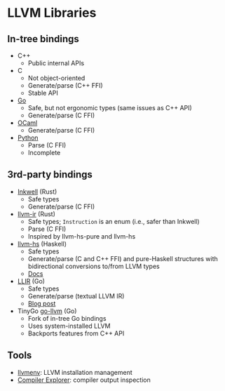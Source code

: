 # LLVM Libraries

## In-tree bindings

- C++
  - Public internal APIs
- C
  - Not object-oriented
  - Generate/parse (C++ FFI)
  - Stable API
- [Go](https://github.com/llvm/llvm-project/tree/main/llvm/bindings/go)
  - Safe, but not ergonomic types (same issues as C++ API)
  - Generate/parse (C FFI)
- [OCaml](https://github.com/llvm/llvm-project/tree/main/llvm/bindings/ocaml)
  - Generate/parse (C FFI)
- [Python](https://github.com/llvm/llvm-project/tree/main/llvm/bindings/python)
  - Parse (C FFI)
  - Incomplete

## 3rd-party bindings

- [Inkwell](https://github.com/TheDan64/inkwell) (Rust)
  - Safe types
  - Generate/parse (C FFI)
- [llvm-ir](https://github.com/cdisselkoen/llvm-ir) (Rust)
  - Safe types; `Instruction` is an enum (i.e., safer than Inkwell)
  - Parse (C FFI)
  - Inspired by llvm-hs-pure and llvm-hs
- [llvm-hs](https://github.com/llvm-hs/llvm-hs) (Haskell)
  - Safe types
  - Generate/parse (C and C++ FFI) and pure-Haskell structures with
    bidirectional conversions to/from LLVM types
  - [Docs](https://hackage.haskell.org/package/llvm-hs/docs/LLVM.html)
- [LLIR](https://github.com/llir/llvm) (Go)
  - Safe types
  - Generate/parse (textual LLVM IR)
  - [Blog post](https://blog.gopheracademy.com/advent-2018/llvm-ir-and-go/)
- TinyGo [go-llvm](https://github.com/tinygo-org/go-llvm) (Go)
  - Fork of in-tree Go bindings
  - Uses system-installed LLVM
  - Backports features from C++ API

## Tools

- [llvmenv](https://github.com/llvmenv/llvmenv): LLVM installation management
- [Compiler Explorer](https://godbolt.org/): compiler output inspection
